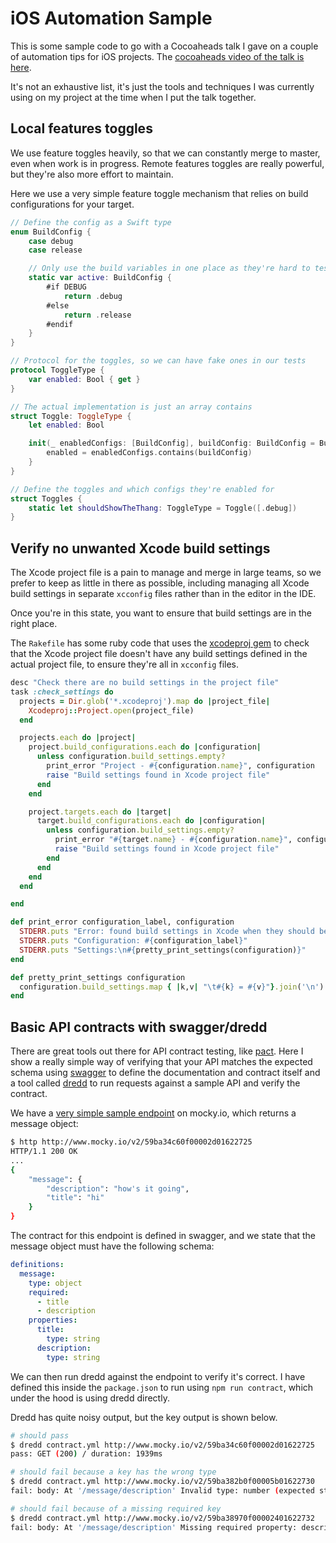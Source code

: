 # iOS Automation Sample

This is some sample code to go with a Cocoaheads talk I gave on a couple of automation tips for iOS projects. The [cocoaheads video of the talk is here](https://www.youtube.com/watch?v=ZTqsi1aNgnQ&index=3&list=UUpTDVzUkk9ieAyVyUi28bWw).

It's not an exhaustive list, it's just the tools and techniques I was currently using on my project at the time when I put the talk together.

## Local features toggles

We use feature toggles heavily, so that we can constantly merge to master, even when work is in progress. Remote features toggles are really powerful, but they're also more effort to maintain.

Here we use a very simple feature toggle mechanism that relies on build configurations for your target.

```swift
// Define the config as a Swift type
enum BuildConfig {
    case debug
    case release

    // Only use the build variables in one place as they're hard to test
    static var active: BuildConfig {
        #if DEBUG
            return .debug
        #else
            return .release
        #endif
    }
}

// Protocol for the toggles, so we can have fake ones in our tests
protocol ToggleType {
    var enabled: Bool { get }
}

// The actual implementation is just an array contains
struct Toggle: ToggleType {
    let enabled: Bool

    init(_ enabledConfigs: [BuildConfig], buildConfig: BuildConfig = BuildConfig.active) {
        enabled = enabledConfigs.contains(buildConfig)
    }
}

// Define the toggles and which configs they're enabled for
struct Toggles {
    static let shouldShowTheThang: ToggleType = Toggle([.debug])
}
```

## Verify no unwanted Xcode build settings

The Xcode project file is a pain to manage and merge in large teams, so we prefer to keep as little in there as possible, including managing all Xcode build settings in separate `xcconfig` files rather than in the editor in the IDE.

Once you're in this state, you want to ensure that build settings are in the right place.

The `Rakefile` has some ruby code that uses the [xcodeproj gem](https://github.com/cocoapods/xcodeproj) to check that the Xcode project file doesn't have any build settings defined in the actual project file, to ensure they're all in `xcconfig` files.

```ruby
desc "Check there are no build settings in the project file"
task :check_settings do
  projects = Dir.glob('*.xcodeproj').map do |project_file|
    Xcodeproj::Project.open(project_file)
  end

  projects.each do |project|
    project.build_configurations.each do |configuration|
      unless configuration.build_settings.empty?
        print_error "Project - #{configuration.name}", configuration
        raise "Build settings found in Xcode project file"
      end
    end

    project.targets.each do |target|
      target.build_configurations.each do |configuration|
        unless configuration.build_settings.empty?
          print_error "#{target.name} - #{configuration.name}", configuration
          raise "Build settings found in Xcode project file"
        end
      end
    end
  end

end

def print_error configuration_label, configuration
  STDERR.puts "Error: found build settings in Xcode when they should be in an xcconfig file"
  STDERR.puts "Configuration: #{configuration_label}"
  STDERR.puts "Settings:\n#{pretty_print_settings(configuration)}"
end

def pretty_print_settings configuration
  configuration.build_settings.map { |k,v| "\t#{k} = #{v}"}.join('\n')
end
```

## Basic API contracts with swagger/dredd

There are great tools out there for API contract testing, like [pact](https://docs.pact.io/). Here I show a really simple way of verifying that your API matches the expected schema using [swagger](https://swagger.io/) to define the documentation and contract itself and a tool called [dredd](https://github.com/apiaryio/dredd) to run requests against a sample API and verify the contract.

We have a [very simple sample endpoint](http://www.mocky.io/v2/59ba34c60f00002d01622725) on mocky.io, which returns a message object:

```bash
$ http http://www.mocky.io/v2/59ba34c60f00002d01622725
HTTP/1.1 200 OK
...
{
    "message": {
        "description": "how's it going",
        "title": "hi"
    }
}
```

The contract for this endpoint is defined in swagger, and we state that the message object must have the following schema:

```yaml
definitions:
  message:
    type: object
    required:
      - title
      - description
    properties:
      title:
        type: string
      description:
        type: string
```

We can then run dredd against the endpoint to verify it's correct. I have defined this inside the `package.json` to run using `npm run contract`, which under the hood is using dredd directly.

Dredd has quite noisy output, but the key output is shown below.

```bash
# should pass
$ dredd contract.yml http://www.mocky.io/v2/59ba34c60f00002d01622725
pass: GET (200) / duration: 1939ms

# should fail because a key has the wrong type
$ dredd contract.yml http://www.mocky.io/v2/59ba382b0f00005b01622730
fail: body: At '/message/description' Invalid type: number (expected string)

# should fail because of a missing required key
$ dredd contract.yml http://www.mocky.io/v2/59ba38970f00002401622732
fail: body: At '/message/description' Missing required property: description
```
